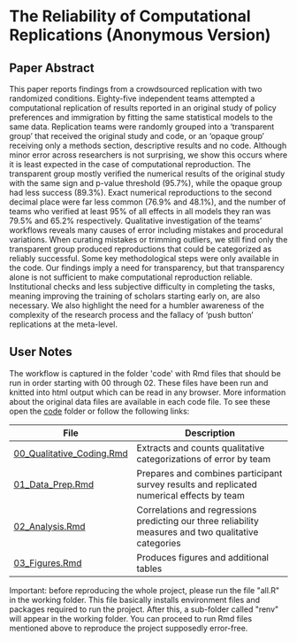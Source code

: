 # The Reliability of Computational Replications (Anonymous Version)

## Paper Abstract

This paper reports findings from a crowdsourced replication with two randomized conditions. Eighty-five independent teams attempted a computational replication of results reported in an original study of policy preferences and immigration by fitting the same statistical models to the same data. Replication teams were randomly grouped into a ‘transparent group’ that received the original study and code, or an ‘opaque group’ receiving only a methods section, descriptive results and no code. Although minor error across researchers is not surprising, we show this occurs where it is least expected in the case of computational reproduction. The transparent group mostly verified the numerical results of the original study with the same sign and p-value threshold (95.7%), while the opaque group had less success (89.3%). Exact numerical reproductions to the second decimal place were far less common (76.9% and 48.1%), and the number of teams who verified at least 95% of all effects in all models they ran was 79.5% and 65.2% respectively. Qualitative investigation of the teams’ workflows reveals many causes of error including mistakes and procedural variations. When curating mistakes or trimming outliers, we still find only the transparent group produced reproductions that could be categorized as reliably successful. Some key methodological steps were only available in the code. Our findings imply a need for transparency, but that transparency alone is not sufficient to make computational reproduction reliable. Institutional checks and less subjective difficulty in completing the tasks, meaning improving the training of scholars starting early on, are also necessary. We also highlight the need for a humbler awareness of the complexity of the research process and the fallacy of ‘push button’ replications at the meta-level.

## User Notes

The workflow is captured in the folder 'code' with Rmd files that should be run in order starting with 00 through 02. These files have been run and knitted into html output which can be read in any browser. More information about the original data files are available in each code file. To see these open the [code](../code/) folder or follow the following links:

| File | Description |
| ----------- | ----------- |
| [00_Qualitative_Coding.Rmd](../code/00_Qualitative_Coding.html) | Extracts and counts qualitative categorizations of error by team |
| [01_Data_Prep.Rmd](../code/01_Data_Prep.html) | Prepares and combines participant survey results and replicated numerical effects by team |
| [02_Analysis.Rmd](../code/02_Analysis.html) | Correlations and regressions predicting our three reliability measures and two qualitative categories |
| [03_Figures.Rmd](../code/03_Figures.html) | Produces figures and additional tables |

Important: before reproducing the whole project, please run the file "all.R" in the working folder. This file basically installs environment files and packages required to run the project. After this, a sub-folder called "renv" will appear in the working folder. You can proceed to run Rmd files mentioned above to reproduce the project supposedly error-free. 
